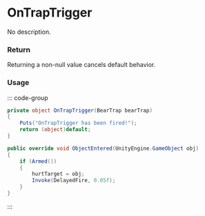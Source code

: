 # OnTrapTrigger
<Badge type="info" text="Traps"/><Badge type="danger" text="Carbon Compatible"/><Badge type="warning" text="Oxide Compatible"/>
No description.
### Return
Returning a non-null value cancels default behavior.

### Usage
::: code-group
```csharp [Example]
private object OnTrapTrigger(BearTrap bearTrap)
{
	Puts("OnTrapTrigger has been fired!");
	return (object)default;
}
```
```csharp [Source — Assembly-CSharp @ BearTrap]
public override void ObjectEntered(UnityEngine.GameObject obj)
{
	if (Armed())
	{
		hurtTarget = obj;
		Invoke(DelayedFire, 0.05f);
	}
}

```
:::
